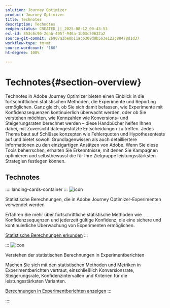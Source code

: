 ```yaml
---
solution: Journey Optimizer
product: Journey Optimizer
title: Technotes
description: Technotes
redpen-status: CREATED_||_2025-08-12_00-43-53
exl-id: 853c6c96-2dab-495f-946a-1b03c50632a2
source-git-commit: 2b907a3be8b11ac6308d0b563e122c88478d1d37
workflow-type: tm+mt
source-wordcount: '160'
ht-degree: 100%

---
```


# Technotes{#section-overview}

Technotes in Adobe Journey Optimizer bieten einen Einblick in die fortschrittlichen statistischen Methoden, die Experimente und Reporting ermöglichen. Ganz gleich, ob Sie sich damit befassen, wie Experimente mit Konfidenzsequenzen kontinuierlich überwacht werden, oder ob Sie verstehen möchten, wie Kennzahlen wie Konversions- und Steigerungsraten berechnet werden – diese Handbücher helfen Ihnen dabei, mit Zuversicht datengestützte Entscheidungen zu treffen. Jedes Thema baut auf Schlüsselkonzepten wie Fehlerquoten und Hypothesentests auf und bietet sowohl Grundlagenwissen als auch detailliertere Informationen zu den einzigartigen Ansätzen von Adobe. Wenn Sie diese Tools beherrschen, erhalten Sie Erkenntnisse, mit denen Sie Kampagnen optimieren und selbstbewusst die für Ihre Zielgruppe leistungsstärksten Strategien festlegen können.

## Technotes

:::: landing-cards-container
:::
![icon](https://cdn.experienceleague.adobe.com/icons/book.svg?lang=de)

Statistische Berechnungen, die in Adobe Journey Optimizer-Experimenten verwendet werden

Erfahren Sie mehr über fortschrittliche statistische Methoden wie Konfidenzsequenzen und jederzeit gültige Konfidenz, die eine sichere und kontinuierliche Überwachung von Experimenten ermöglichen.

[Statistische Berechnungen erkunden](../using/content-management/experiment-calculations.md)
:::

:::
![icon](https://cdn.experienceleague.adobe.com/icons/chart-line.svg?lang=de)

Verstehen der statistischen Berechnungen in Experimentberichten

Machen Sie sich mit den statistischen Methoden und Metriken in Experimentberichten vertraut, einschließlich Konversionsrate, Steigerungsrate, Konfidenzintervallen und Kriterien für die leistungsstärksten Varianten.

[Berechnungen in Experimentberichten anzeigen](../using/content-management/experiment-report-calculations.md)
:::

::::
